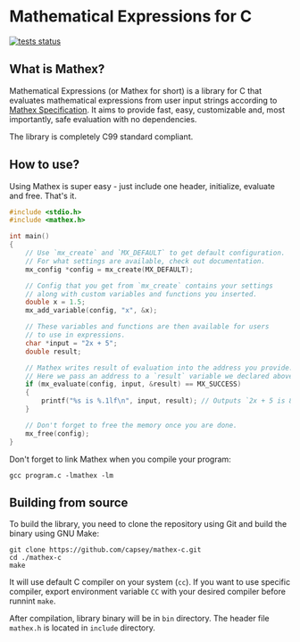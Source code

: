 # Mathematical Expressions for C

[![tests status](https://github.com/capsey/mathex-c/actions/workflows/tests.yml/badge.svg)](https://github.com/capsey/mathex-c/actions/workflows/tests.yml)

## What is Mathex?

Mathematical Expressions (or Mathex for short) is a library for C that evaluates mathematical expressions from user input strings according to [Mathex Specification](https://github.com/capsey/mathex). It aims to provide fast, easy, customizable and, most importantly, safe evaluation with no dependencies.

The library is completely C99 standard compliant.

## How to use?

Using Mathex is super easy - just include one header, initialize, evaluate and free. That's it.

```c
#include <stdio.h>
#include <mathex.h>

int main()
{
    // Use `mx_create` and `MX_DEFAULT` to get default configuration.
    // For what settings are available, check out documentation.
    mx_config *config = mx_create(MX_DEFAULT);

    // Config that you get from `mx_create` contains your settings
    // along with custom variables and functions you inserted.
    double x = 1.5;
    mx_add_variable(config, "x", &x);

    // These variables and functions are then available for users
    // to use in expressions.
    char *input = "2x + 5";
    double result;

    // Mathex writes result of evaluation into the address you provide.
    // Here we pass an address to a `result` variable we declared above.
    if (mx_evaluate(config, input, &result) == MX_SUCCESS)
    {
        printf("%s is %.1lf\n", input, result); // Outputs `2x + 5 is 8.0`
    }

    // Don't forget to free the memory once you are done.
    mx_free(config);
}
```

Don't forget to link Mathex when you compile your program:

```shell
gcc program.c -lmathex -lm
```

## Building from source

To build the library, you need to clone the repository using Git and build the binary using GNU Make:

```shell
git clone https://github.com/capsey/mathex-c.git
cd ./mathex-c
make
```

It will use default C compiler on your system (`cc`). If you want to use specific compiler, export environment variable `CC` with your desired compiler before runnint `make`.

After compilation, library binary will be in `bin` directory. The header file `mathex.h` is located in `include` directory.

